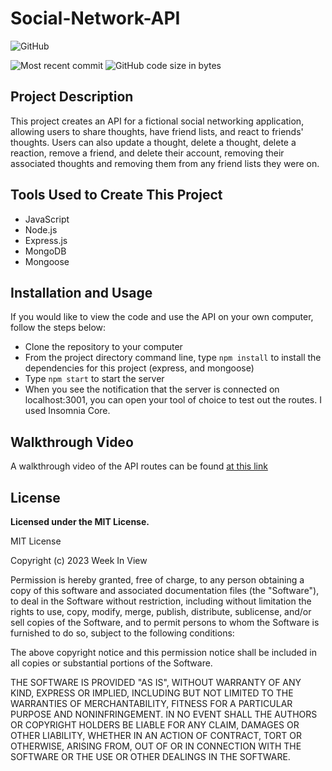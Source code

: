 # Social-Network-API

  ![GitHub](https://img.shields.io/github/license/pra18apr/Social-Network-API?style=plastic)
  
  ![Most recent commit](https://img.shields.io/github/last-commit/pra18apr/Social-Network-API)
  ![GitHub code size in bytes](https://img.shields.io/github/languages/code-size/pra18apr/Social-Network-API)


## Project Description

This project creates an API for a fictional social networking application, allowing users to share thoughts, have friend lists, and react to friends' thoughts. Users can also update a thought, delete a thought, delete a reaction, remove a friend, and delete their account, removing their associated thoughts and removing them from any friend lists they were on.

## Tools Used to Create This Project
* JavaScript
* Node.js
* Express.js
* MongoDB
* Mongoose

## Installation and Usage

If you would like to view the code and use the API on your own computer, follow the steps below:

* Clone the repository to your computer
* From the project directory command line, type `npm install` to install the dependencies for this project (express, and mongoose)
* Type `npm start` to start the server
* When you see the notification that the server is connected on localhost:3001, you can open your tool of choice to test out the routes. I used Insomnia Core.

## Walkthrough Video
A walkthrough video of the API routes can be found [at this link]( )

## License
  **Licensed under the MIT License.**

 MIT License

Copyright (c) 2023 Week In View

Permission is hereby granted, free of charge, to any person obtaining a copy
of this software and associated documentation files (the "Software"), to deal
in the Software without restriction, including without limitation the rights
to use, copy, modify, merge, publish, distribute, sublicense, and/or sell
copies of the Software, and to permit persons to whom the Software is
furnished to do so, subject to the following conditions:

The above copyright notice and this permission notice shall be included in all
copies or substantial portions of the Software.

THE SOFTWARE IS PROVIDED "AS IS", WITHOUT WARRANTY OF ANY KIND, EXPRESS OR
IMPLIED, INCLUDING BUT NOT LIMITED TO THE WARRANTIES OF MERCHANTABILITY,
FITNESS FOR A PARTICULAR PURPOSE AND NONINFRINGEMENT. IN NO EVENT SHALL THE
AUTHORS OR COPYRIGHT HOLDERS BE LIABLE FOR ANY CLAIM, DAMAGES OR OTHER
LIABILITY, WHETHER IN AN ACTION OF CONTRACT, TORT OR OTHERWISE, ARISING FROM,
OUT OF OR IN CONNECTION WITH THE SOFTWARE OR THE USE OR OTHER DEALINGS IN THE
SOFTWARE.
